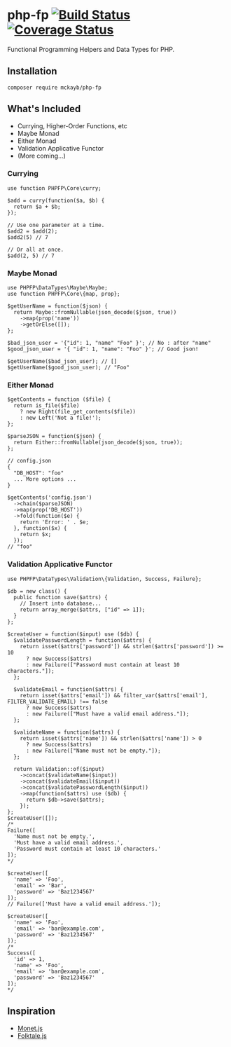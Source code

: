 # php-fp [![Build Status](https://travis-ci.org/mckayb/php-fp.svg?branch=master)](https://travis-ci.org/mckayb/php-fp)  [![Coverage Status](https://coveralls.io/repos/github/mckayb/php-fp/badge.svg)](https://coveralls.io/github/mckayb/php-fp)
Functional Programming Helpers and Data Types for PHP.

## Installation
`composer require mckayb/php-fp`

## What's Included
  * Currying, Higher-Order Functions, etc
  * Maybe Monad
  * Either Monad
  * Validation Applicative Functor
  * (More coming...)
  
### Currying
```
use function PHPFP\Core\curry;

$add = curry(function($a, $b) {
  return $a + $b;
});

// Use one parameter at a time.
$add2 = $add(2);
$add2(5) // 7

// Or all at once.
$add(2, 5) // 7
```

### Maybe Monad
```
use PHPFP\DataTypes\Maybe\Maybe;
use function PHPFP\Core\{map, prop};

$getUserName = function($json) {
  return Maybe::fromNullable(json_decode($json, true))
    ->map(prop('name'))
    ->getOrElse([]);
};

$bad_json_user = '{"id": 1, "name" "Foo" }'; // No : after "name"
$good_json_user = '{ "id": 1, "name": "Foo" }'; // Good json!

$getUserName($bad_json_user); // []
$getUserName($good_json_user); // "Foo"
```

### Either Monad
```
$getContents = function ($file) {
  return is_file($file)
    ? new Right(file_get_contents($file))
    : new Left('Not a file!');
};

$parseJSON = function($json) {
  return Either::fromNullable(json_decode($json, true));
};

// config.json
{
  "DB_HOST": "foo"
  ... More options ...
}

$getContents('config.json')
  ->chain($parseJSON)
  ->map(prop('DB_HOST'))
  ->fold(function($e) {
    return 'Error: ' . $e;
  }, function($x) {
    return $x;
  });
// "foo"
```

### Validation Applicative Functor
```
use PHPFP\DataTypes\Validation\{Validation, Success, Failure};

$db = new class() {
  public function save($attrs) {
    // Insert into database...
    return array_merge($attrs, ["id" => 1]);
  }
};

$createUser = function($input) use ($db) {
  $validatePasswordLength = function($attrs) {
    return isset($attrs['password']) && strlen($attrs['password']) >= 10
      ? new Success($attrs)
      : new Failure(["Password must contain at least 10 characters."]);
  };

  $validateEmail = function($attrs) {
    return isset($attrs['email']) && filter_var($attrs['email'], FILTER_VALIDATE_EMAIL) !== false
      ? new Success($attrs)
      : new Failure(["Must have a valid email address."]);
  };

  $validateName = function($attrs) {
    return isset($attrs['name']) && strlen($attrs['name']) > 0
      ? new Success($attrs)
      : new Failure(["Name must not be empty."]);
  };
  
  return Validation::of($input)
    ->concat($validateName($input))
    ->concat($validateEmail($input))
    ->concat($validatePasswordLength($input))
    ->map(function($attrs) use ($db) {
      return $db->save($attrs);
    });
};
$createUser([]);
/*
Failure([
  'Name must not be empty.',
  'Must have a valid email address.',
  'Password must contain at least 10 characters.'
]);
*/

$createUser([
  'name' => 'Foo',
  'email' => 'Bar',
  'password' => 'Baz1234567'
]);
// Failure(['Must have a valid email address.']);

$createUser([
  'name' => 'Foo',
  'email' => 'bar@example.com',
  'password' => 'Baz1234567'
]);
/*
Success([
  'id' => 1,
  'name' => 'Foo',
  'email' => 'bar@example.com',
  'password' => 'Baz1234567'
]);
*/
```

## Inspiration
  * [Monet.js](https://github.com/cwmyers/monet.js)
  * [Folktale.js](https://github.com/origamitower/folktale)
